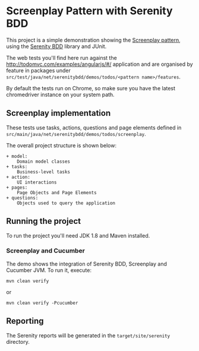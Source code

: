 # Screenplay Pattern with Serenity BDD

This project is a simple demonstration showing the [Screenplay pattern](https://dzone.com/articles/page-objects-refactored-solid-steps-to-the-screenp),
using the [Serenity BDD](http://serenity-bdd.info/#/) library and JUnit.

The web tests you'll find here run against the http://todomvc.com/examples/angularjs/#/ application and are organised by feature in packages under `src/test/java/net/serenitybdd/demos/todos/<pattern name>/features`.

By default the tests run on Chrome, so make sure you have the latest chromedriver instance on your system path.

## Screenplay implementation

These tests use tasks, actions, questions and page elements defined in `src/main/java/net/serenitybdd/demos/todos/screenplay`.

The overall project structure is shown below:

```
+ model:
    Domain model classes
+ tasks:
    Business-level tasks
+ action:
    UI interactions
+ pages:
    Page Objects and Page Elements
+ questions:
    Objects used to query the application
```

## Running the project

To run the project you'll need JDK 1.8 and Maven installed.

### Screenplay and Cucumber

The demo shows the integration of Serenity BDD, Screenplay and Cucumber JVM.
To run it, execute:

```
mvn clean verify
```

or

```
mvn clean verify -Pcucumber
```

## Reporting

The Serenity reports will be generated in the `target/site/serenity` directory.
